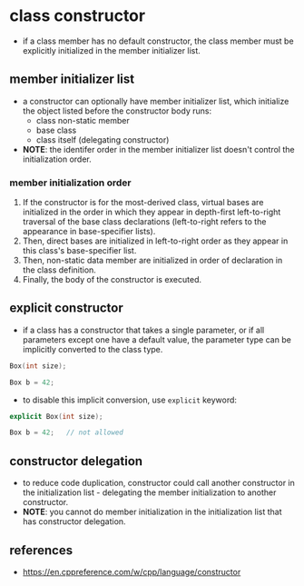 # class constructor
* if a class member has no default constructor, the class member must be explicitly initialized in the member initializer list.

## member initializer list
* a constructor can optionally have member initializer list, which initialize the object listed before the constructor body runs:
    * class non-static member
    * base class
    * class itself (delegating constructor)
* **NOTE**: the identifer order in the member initializer list doesn't control the initialization order.

### member initialization order
1) If the constructor is for the most-derived class, virtual bases are initialized in the order in which they appear in depth-first left-to-right traversal of the base class declarations (left-to-right refers to the appearance in base-specifier lists).
2) Then, direct bases are initialized in left-to-right order as they appear in this class's base-specifier list.
3) Then, non-static data member are initialized in order of declaration in the class definition.
4) Finally, the body of the constructor is executed.

## explicit constructor
* if a class has a constructor that takes a single parameter, or if all parameters except one have a default value, the parameter type can be implicitly converted to the class type.
```cpp
Box(int size);

Box b = 42;
```
* to disable this implicit conversion, use `explicit` keyword:
```cpp
explicit Box(int size);

Box b = 42;   // not allowed
```
## constructor delegation
* to reduce code duplication, constructor could call another constructor in the initialization list - delegating the member initialization to another constructor.
* **NOTE**: you cannot do member initialization in the initialization list that has constructor delegation.

## references
* https://en.cppreference.com/w/cpp/language/constructor
